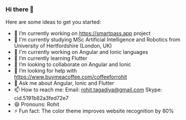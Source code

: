 ### Hi there 👋


Here are some ideas to get you started:

- 🔭 I’m currently working on https://smartpass.app project
- 🏫 I'm currently studying MSc Artificial Intelligence and Robotics from University of Hertfordshire (London, UK)
- 🔭 I'm currently working on Angular and Ionic languages
- 🌱 I’m currently learning Flutter
- 👯 I’m looking to collaborate on Angular and Ionic
- 🤔 I’m looking for help with https://www.buymeacoffee.com/coffeeforrohit
- 💬 Ask me about Angular, Ionic and Flutter
- 📫 How to reach me: 
      Email: rohit.tagadiya@gmail.com
      Skype: cid.5191b82a3fed72e7
- 😄 Pronouns: Rohit
- ⚡ Fun fact: The color theme improves website recognition by 80%

